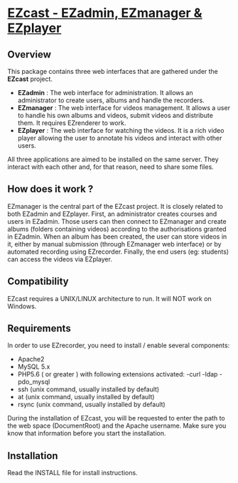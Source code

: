 # [EZcast - EZadmin, EZmanager & EZplayer](http://ezcast.ulb.ac.be)

## Overview

This package contains three web interfaces that are gathered under the **EZcast** project.

* **EZadmin** : The web interface for administration. It allows an administrator to create users, albums and handle the recorders.
* **EZmanager** : The web interface for videos management. It allows a user to handle his own albums and videos, submit videos and distribute them. It requires EZrenderer to work.
* **EZplayer** : The web interface for watching the videos. It is a rich video player allowing the user to annotate his videos and interact with other users. 

All three applications are aimed to be installed on the same server. They interact with each other and, for that reason, need to share some files.

## How does it work ? 

EZmanager is the central part of the EZcast project. It is closely related to both EZadmin and EZplayer.
First, an administrator creates courses and users in EZadmin. Those users can then connect to EZmanager and create albums (folders containing videos) according to the authorisations granted in EZadmin.
When an album has been created, the user can store videos in it, either by manual submission (through EZmanager web interface) or by automated recording using EZrecorder.
Finally, the end users (eg: students) can access the videos via EZplayer.

## Compatibility

EZcast requires a UNIX/LINUX architecture to run. It will NOT work on Windows.

## Requirements

In order to use EZrecorder, you need to install / enable several components:

- Apache2 
- MySQL 5.x
- PHP5.6 ( or greater ) with following extensions activated:
  -curl
  -ldap
  -pdo_mysql
- ssh (unix command, usually installed by default)
- at (unix command, usually installed by default)
- rsync (unix command, usually installed by default)

During the installation of EZcast, you will be requested to enter the path to the web space (DocumentRoot) and the Apache username. Make sure you know that information before you start the installation.

## Installation

Read the INSTALL file for install instructions.
